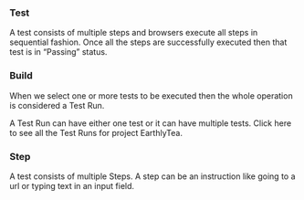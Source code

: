 ### Test

A test consists of multiple steps and browsers execute all steps in sequential fashion. Once all the steps are successfully executed then that test is in “Passing” status.

### Build

When we select one or more tests to be executed then the whole operation is considered a Test Run.

A Test Run can have either one test or it can have multiple tests. Click here to see all the Test Runs for project EarthlyTea.

### Step

A test consists of multiple Steps. A step can be an instruction like going to a url or typing text in an input field.
